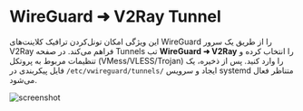 # WireGuard ➜ V2Ray Tunnel

این ویژگی امکان تونل‌کردن ترافیک کلاینت‌های WireGuard را از طریق یک سرور V2Ray فراهم می‌کند. در صفحه Tunnels تب **WireGuard ➜ V2Ray** را انتخاب کرده و تنظیمات مربوط به پروتکل (VMess/VLESS/Trojan) را وارد کنید. پس از ذخیره، یک فایل پیکربندی در `/etc/vwireguard/tunnels/` ایجاد و سرویس systemd متناظر فعال می‌شود.

![screenshot](../assets/v2ray_tunnel.png)

